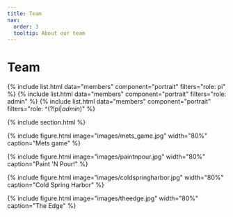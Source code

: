 ```yaml
---
title: Team
nav:
  order: 3
  tooltip: About our team
---
```


# Team

{% include list.html data="members" component="portrait" filters="role: pi" %}
{% include list.html data="members" component="portrait" filters="role: admin" %}
{% include list.html data="members" component="portrait" filters="role: ^(?!pi$|admin$)" %}

{% include section.html %}

{% include figure.html image="images/mets_game.jpg" width="80%" caption="Mets game" %}

{% include figure.html image="images/paintnpour.jpg" width="80%" caption="Paint 'N Pour!" %}

{% include figure.html image="images/coldspringharbor.jpg" width="80%" caption="Cold Spring Harbor" %}

{% include figure.html image="images/theedge.jpg" width="80%" caption="The Edge" %}

